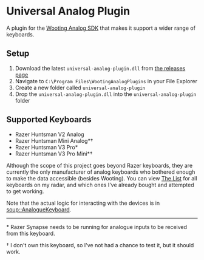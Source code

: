 # Universal Analog Plugin

A plugin for the [Wooting Analog SDK](https://github.com/WootingKb/wooting-analog-sdk) that makes it support a wider range of keyboards.

## Setup

1. Download the latest `universal-analog-plugin.dll` from [the releases page](https://github.com/calamity-inc/universal-analog-plugin/releases)
2. Navigate to `C:\Program Files\WootingAnalogPlugins` in your File Explorer
3. Create a new folder called `universal-analog-plugin`
4. Drop the `universal-analog-plugin.dll` into the `universal-analog-plugin` folder

## Supported Keyboards

- Razer Huntsman V2 Analog
- Razer Huntsman Mini Analog*†
- Razer Huntsman V3 Pro*
- Razer Huntsman V3 Pro Mini*†

Although the scope of this project goes beyond Razer keyboards, they are currently the only manufacturer of analog keyboards who bothered enough to make the data accessible (besides Wooting). You can view [The List](https://github.com/calamity-inc/universal-analog-plugin/issues/1) for all keyboards on my radar, and which ones I've already bought and attempted to get working.

Note that the actual logic for interacting with the devices is in [soup::AnalogueKeyboard](https://github.com/calamity-inc/Soup/blob/senpai/soup/AnalogueKeyboard.cpp).

---

\* Razer Synapse needs to be running for analogue inputs to be received from this keyboard.

† I don't own this keyboard, so I've not had a chance to test it, but it should work.
